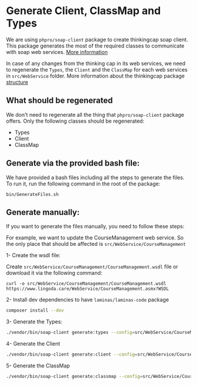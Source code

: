 # Generate Client, ClassMap and Types

We are using `phpro/soap-client` package to create thinkingcap soap client. This package generates the most of the
required classes to communicate with soap web services. [More information](https://github.com/phpro/soap-client)

In case of any changes from the thinking cap in its web services, we need to
regenerate the `Types`, the `Client` and the `ClassMap` for each web
services in `src/WebService` folder. More information about the thinkingcap package [structure](structure.md)

## What should be regenerated

We don't need to regenerate all the thing that `phpro/soap-client` package offers.
Only the following classes should be regenerated:

-   Types
-   Client
-   ClassMap

## Generate via the provided bash file:

We have provided a bash files including all the steps to generate the files.
To run it, run the following command in the root of the package:

```
bin/GenerateFiles.sh
```

## Generate manually:

If you want to generate the files manually, you need to follow these steps:

For example, we want to update the CourseManagement web service. So the only place that should be affected
is `src/WebService/CourseManagement`

1- Create the wsdl file:

Create `src/WebService/CourseManagement/CourseManagement.wsdl` file or download it via the following command:

```
curl -o src/WebService/CourseManagement/CourseManagement.wsdl https://www.lingoda.care/WebService/CourseManagement.asmx?WSDL
```

2- Install dev dependencies to have `laminas/laminas-code` package

```bash
composer install --dev
```

3- Generate the Types:

```bash
./vendor/bin/soap-client generate:types --config=src/WebService/CourseManagement/CourseManagementSoapClientConfig.php
```

4- Generate the Client

```bash
./vendor/bin/soap-client generate:client --config=src/WebService/CourseManagement/CourseManagementSoapClientConfig.php
```

5- Generate the ClassMap

```bash
./vendor/bin/soap-client generate:classmap --config=src/WebService/CourseManagement/CourseManagementSoapClientConfig.php
```
